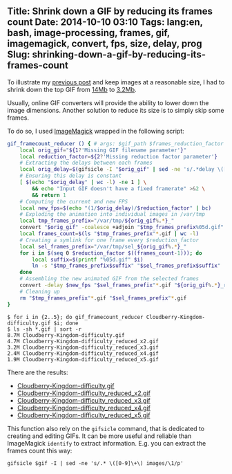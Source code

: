Title: Shrink down a GIF by reducing its frames count
Date: 2014-10-10 03:10
Tags: lang:en, bash, image-processing, frames, gif, imagemagick, convert, fps, size, delay, prog
Slug: shrinking-down-a-gif-by-reducing-its-frames-count
---
To illustrate my [previous post](https://chezsoi.org/lucas/blog/setting-up-etherpad-in-a-server-subdirectory-aka-apache-config-hell.html) and keep images at a reasonable size, I had to shrink down the top GIF from [14Mb](https://lh3.googleusercontent.com/-W4wSdhJ2O3A/UfgjKpNKBCI/AAAAAAAAAac/UGbf_GaXjA4/w400-h225-no/Cloudberry+Kingdom+difficulty.gif) to [3.2Mb](/lucas/blog/images/2014/Oct/Cloudberry-Kingdom-difficulty_reduced_x3.gif).

Usually, online GIF converters will provide the ability to lower down the image dimensions. Another solution to reduce its size is to simply skip some frames.

To do so, I used [ImageMagick](http://imagemagick.org/) wrapped in the following script:
```bash
gif_framecount_reducer () { # args: $gif_path $frames_reduction_factor
    local orig_gif="${1?'Missing GIF filename parameter'}"
    local reduction_factor=${2?'Missing reduction factor parameter'}
    # Extracting the delays between each frames
    local orig_delay=$(gifsicle -I "$orig_gif" | sed -ne 's/.*delay \([0-9.]\+\)s/\1/p' | uniq)
    # Ensuring this delay is constant
    [ $(echo "$orig_delay" | wc -l) -ne 1 ] \
        && echo "Input GIF doesn't have a fixed framerate" >&2 \
        && return 1
    # Computing the current and new FPS
    local new_fps=$(echo "(1/$orig_delay)/$reduction_factor" | bc)
    # Exploding the animation into individual images in /var/tmp
    local tmp_frames_prefix="/var/tmp/${orig_gif%.*}_"
    convert "$orig_gif" -coalesce +adjoin "$tmp_frames_prefix%05d.gif"
    local frames_count=$(ls "$tmp_frames_prefix"*.gif | wc -l)
    # Creating a symlink for one frame every $reduction_factor
    local sel_frames_prefix="/var/tmp/sel_${orig_gif%.*}_"
    for i in $(seq 0 $reduction_factor $((frames_count-1))); do
        local suffix=$(printf "%05d.gif" $i)
        ln -s "$tmp_frames_prefix$suffix" "$sel_frames_prefix$suffix"
    done
    # Assembling the new animated GIF from the selected frames
    convert -delay $new_fps "$sel_frames_prefix"*.gif "${orig_gif%.*}_reduced_x${reduction_factor}.gif"
    # Cleaning up
    rm "$tmp_frames_prefix"*.gif "$sel_frames_prefix"*.gif
}
```

```
$ for i in {2..5}; do gif_framecount_reducer Cloudberry-Kingdom-difficulty.gif $i; done
$ ls -sh *.gif | sort -r
8.7M Cloudberry-Kingdom-difficulty.gif
4.7M Cloudberry-Kingdom-difficulty_reduced_x2.gif
3.2M Cloudberry-Kingdom-difficulty_reduced_x3.gif
2.4M Cloudberry-Kingdom-difficulty_reduced_x4.gif
1.9M Cloudberry-Kingdom-difficulty_reduced_x5.gif
```

There are the results:

- [Cloudberry-Kingdom-difficulty.gif](/lucas/blog/images/2014/Oct/Cloudberry-Kingdom-difficulty.gif)
- [Cloudberry-Kingdom-difficulty\_reduced\_x2.gif](/lucas/blog/images/2014/Oct/Cloudberry-Kingdom-difficulty_reduced_x2.gif)
- [Cloudberry-Kingdom-difficulty\_reduced\_x3.gif](/lucas/blog/images/2014/Oct/Cloudberry-Kingdom-difficulty_reduced_x3.gif)
- [Cloudberry-Kingdom-difficulty\_reduced\_x4.gif](/lucas/blog/images/2014/Oct/Cloudberry-Kingdom-difficulty_reduced_x4.gif)
- [Cloudberry-Kingdom-difficulty\_reduced\_x5.gif](/lucas/blog/images/2014/Oct/Cloudberry-Kingdom-difficulty_reduced_x5.gif)

This function also rely on the `gifsicle` command, that is dedicated to creating and editing GIFs. It can be more useful and reliable than ImageMagick `identify` to extract information. E.g. you can extract the frames count this way:

    gifsicle $gif -I | sed -ne 's/.* \([0-9]\+\) images/\1/p'

